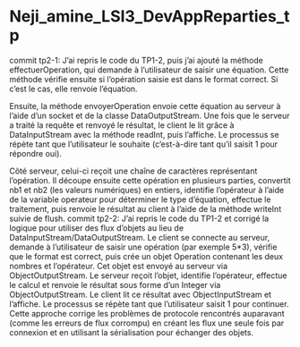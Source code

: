 # Neji_amine_LSI3_DevAppReparties_tp
commit tp2-1:
J’ai repris le code du TP1-2, puis j’ai ajouté la méthode effectuerOperation, qui demande à l’utilisateur de saisir une équation. Cette méthode vérifie ensuite si l’opération saisie est dans le format correct. Si c’est le cas, elle renvoie l’équation.

Ensuite, la méthode envoyerOperation envoie cette équation au serveur à l’aide d’un socket et de la classe DataOutputStream.
Une fois que le serveur a traité la requête et renvoyé le résultat, le client le lit grâce à DataInputStream avec la méthode readInt, puis l’affiche.
Le processus se répète tant que l’utilisateur le souhaite (c’est-à-dire tant qu’il saisit 1 pour répondre oui).

Côté serveur, celui-ci reçoit une chaîne de caractères représentant l’opération. Il découpe ensuite cette opération en plusieurs parties, convertit nb1 et nb2 (les valeurs numériques) en entiers, identifie l’opérateur à l’aide de la variable operateur pour déterminer le type d’équation, effectue le traitement, puis renvoie le résultat au client à l’aide de la méthode writeInt suivie de flush.
commit tp2-2:
J’ai repris le code du TP1-2 et corrigé la logique pour utiliser des flux d’objets au lieu de DataInputStream/DataOutputStream. Le client se connecte au serveur, demande à l’utilisateur de saisir une opération (par exemple 5*3), vérifie que le format est correct, puis crée un objet Operation contenant les deux nombres et l’opérateur. Cet objet est envoyé au serveur via ObjectOutputStream. Le serveur reçoit l’objet, identifie l’opérateur, effectue le calcul et renvoie le résultat sous forme d’un Integer via ObjectOutputStream. Le client lit ce résultat avec ObjectInputStream et l’affiche. Le processus se répète tant que l’utilisateur saisit 1 pour continuer. Cette approche corrige les problèmes de protocole rencontrés auparavant (comme les erreurs de flux corrompu) en créant les flux une seule fois par connexion et en utilisant la sérialisation pour échanger des objets.
